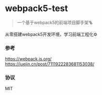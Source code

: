 # webpack5-test
> 一个基于webpack5的前端项目脚手架🪜  

从零搭建webpack5开发环境，学习前端工程化⚙️


### 参考

https://webpack.js.org/  
https://juejin.cn/post/7111922283681153038/

### 协议
MIT

